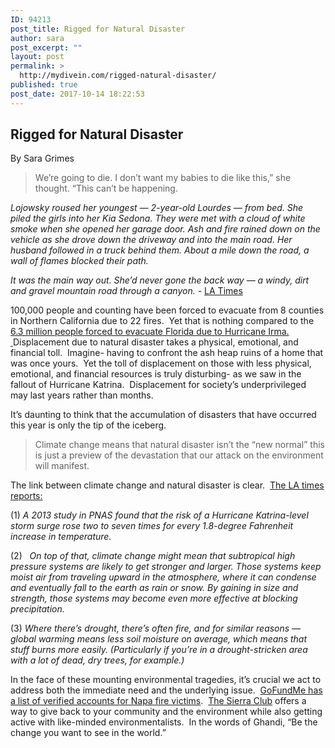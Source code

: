```yaml
---
ID: 94213
post_title: Rigged for Natural Disaster
author: sara
post_excerpt: ""
layout: post
permalink: >
  http://mydivein.com/rigged-natural-disaster/
published: true
post_date: 2017-10-14 18:22:53
---
```

<h2>Rigged for Natural Disaster</h2>
By Sara Grimes
<blockquote>We’re going to die. I don’t want my babies to die like this,” she thought. “This can’t be happening.</blockquote>
<i><span style="font-weight: 400;">Lojowsky roused her youngest — 2-year-old Lourdes — from bed. She piled the girls into her Kia Sedona. They were met with a cloud of white smoke when she opened her garage door. Ash and fire rained down on the vehicle as she drove down the driveway and into the main road. Her husband followed in a truck behind them. About a mile down the road, a wall of flames blocked their path.</span></i>

<i><span style="font-weight: 400;">It was the main way out. She’d never gone the back way — a windy, dirt and gravel mountain road through a canyon. -</span></i> <a href="http://www.latimes.com/local/lanow/la-me-ln-fires-northern-california-20171011-story.html"><span style="font-weight: 400;">LA Times</span></a>

<span style="font-weight: 400;">100,000 people and counting have been forced to evacuate from 8 counties in Northern California due to 22 fires.  Yet that is nothing compared to the </span><a href="https://www.wired.com/2017/09/4-maps-show-gigantic-hurricane-irma-evacuation/"><span style="font-weight: 400;">6.3 million people forced to evacuate Florida due to Hurricane Irma.  </span></a><span style="font-weight: 400;">Displacement due to natural disaster takes a physical, emotional, and financial toll.  Imagine- having to confront the ash heap ruins of a home that was once yours.  Yet the toll of displacement on those with less physical, emotional, and financial resources is truly disturbing- as we saw in the fallout of Hurricane Katrina.  Displacement for society’s underprivileged may last years rather than months.  </span>

<span style="font-weight: 400;">It’s daunting to think that the accumulation of disasters that have occurred this year is only the tip of the iceberg.  </span>
<blockquote><span style="font-weight: 400;">Climate change means that natural disaster isn’t the “new normal” this is just a preview of the devastation that our attack on the environment will manifest.
</span></blockquote>
<span style="font-weight: 400;">The link between climate change and natural disaster is clear.  </span><a href="http://www.latimes.com/science/sciencenow/la-sci-sn-climate-change-natural-disasters-20170907-htmlstory.html"><span style="font-weight: 400;">The LA times reports:</span></a>

<span style="font-weight: 400;">(1) </span><i><span style="font-weight: 400;">A 2013 study in PNAS found that the risk of a Hurricane Katrina-level storm surge rose two to seven times for every 1.8-degree Fahrenheit increase in temperature.</span></i>

<span style="font-weight: 400;">(2)  </span><span style="font-weight: 400;"> </span><i><span style="font-weight: 400;">On top of that, climate change might mean that subtropical high pressure systems are likely to get stronger and larger. Those systems keep moist air from traveling upward in the atmosphere, where it can condense and eventually fall to the earth as rain or snow. By gaining in size and strength, those systems may become even more effective at blocking precipitation.</span></i>

<span style="font-weight: 400;">(3) </span><i><span style="font-weight: 400;">Where there’s drought, there’s often fire, and for similar reasons — global warming means less soil moisture on average, which means that stuff burns more easily. (Particularly if you’re in a drought-stricken area with a lot of dead, dry trees, for example.)</span></i>

<span style="font-weight: 400;">In the face of these mounting environmental tragedies, it’s crucial we act to address both the immediate need and the underlying issue.  </span><a href="https://www.gofundme.com/raise-funds/CAfirerelief"><span style="font-weight: 400;">GoFundMe has a list of verified accounts for Napa fire victims</span></a><span style="font-weight: 400;">.  </span><a href="http://www.sierraclub.org/near-you"><span style="font-weight: 400;">The Sierra Club</span></a><span style="font-weight: 400;"> offers a way to give back to your community and the environment while also getting active with like-minded environmentalists.  In the words of Ghandi, “Be the change you want to see in the world.”</span>

<span style="font-weight: 400;">  </span>

&nbsp;